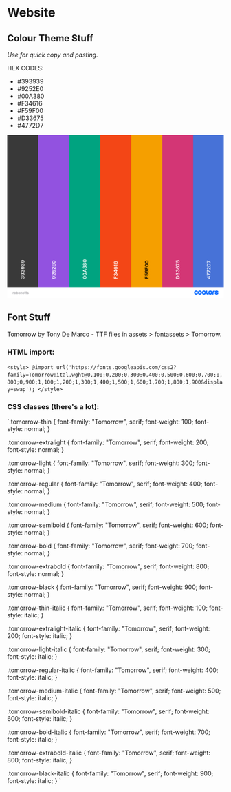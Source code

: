 # Website

## Colour Theme Stuff
*Use for quick copy and pasting.*

HEX CODES:
* #393939
* #9252E0 
* #00A380
* #F34616
* #F59F00
* #D33675
* #4772D7

![palette](assets/colourtheme-info/robonotts.png)

## Font Stuff

Tomorrow by Tony De Marco - TTF files in assets > fontassets > Tomorrow.

### HTML import:

`<style>
@import url('https://fonts.googleapis.com/css2?family=Tomorrow:ital,wght@0,100;0,200;0,300;0,400;0,500;0,600;0,700;0,800;0,900;1,100;1,200;1,300;1,400;1,500;1,600;1,700;1,800;1,900&display=swap');
</style>`

### CSS classes (there's a lot):

`.tomorrow-thin {
  font-family: "Tomorrow", serif;
  font-weight: 100;
  font-style: normal;
}

.tomorrow-extralight {
  font-family: "Tomorrow", serif;
  font-weight: 200;
  font-style: normal;
}

.tomorrow-light {
  font-family: "Tomorrow", serif;
  font-weight: 300;
  font-style: normal;
}

.tomorrow-regular {
  font-family: "Tomorrow", serif;
  font-weight: 400;
  font-style: normal;
}

.tomorrow-medium {
  font-family: "Tomorrow", serif;
  font-weight: 500;
  font-style: normal;
}

.tomorrow-semibold {
  font-family: "Tomorrow", serif;
  font-weight: 600;
  font-style: normal;
}

.tomorrow-bold {
  font-family: "Tomorrow", serif;
  font-weight: 700;
  font-style: normal;
}

.tomorrow-extrabold {
  font-family: "Tomorrow", serif;
  font-weight: 800;
  font-style: normal;
}

.tomorrow-black {
  font-family: "Tomorrow", serif;
  font-weight: 900;
  font-style: normal;
}

.tomorrow-thin-italic {
  font-family: "Tomorrow", serif;
  font-weight: 100;
  font-style: italic;
}

.tomorrow-extralight-italic {
  font-family: "Tomorrow", serif;
  font-weight: 200;
  font-style: italic;
}

.tomorrow-light-italic {
  font-family: "Tomorrow", serif;
  font-weight: 300;
  font-style: italic;
}

.tomorrow-regular-italic {
  font-family: "Tomorrow", serif;
  font-weight: 400;
  font-style: italic;
}

.tomorrow-medium-italic {
  font-family: "Tomorrow", serif;
  font-weight: 500;
  font-style: italic;
}

.tomorrow-semibold-italic {
  font-family: "Tomorrow", serif;
  font-weight: 600;
  font-style: italic;
}

.tomorrow-bold-italic {
  font-family: "Tomorrow", serif;
  font-weight: 700;
  font-style: italic;
}

.tomorrow-extrabold-italic {
  font-family: "Tomorrow", serif;
  font-weight: 800;
  font-style: italic;
}

.tomorrow-black-italic {
  font-family: "Tomorrow", serif;
  font-weight: 900;
  font-style: italic;
}
`